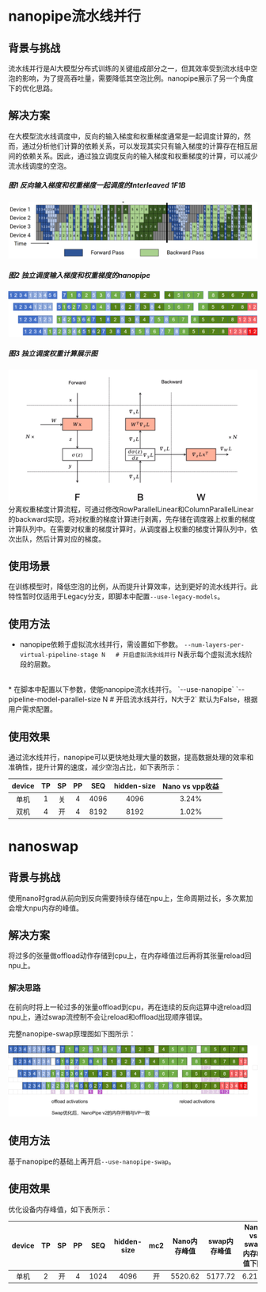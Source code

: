 # nanopipe流水线并行

## 背景与挑战

流水线并行是AI大模型分布式训练的关键组成部分之一，但其效率受到流水线中空泡的影响，为了提高吞吐量，需要降低其空泡比例。nanopipe展示了另一个角度下的优化思路。

## 解决方案

在大模型流水线调度中，反向的输入梯度和权重梯度通常是一起调度计算的，然而，通过分析他们计算的依赖关系，可以发现其实只有输入梯度的计算存在相互层间的依赖关系。因此，通过独立调度反向的输入梯度和权重梯度的计算，可以减少流水线调度的空泡。

##### 图1 反向输入梯度和权重梯度一起调度的Interleaved 1F1B

![img](../../sources/images/virtual-pipeline.PNG)

##### 图2 独立调度输入梯度和权重梯度的nanopipe

![img](../../sources/images/nanopipe.png)

##### 图3 独立调度权重计算展示图

![img](../../sources/images/FBW.png)
<br>
分离权重梯度计算流程，可通过修改RowParallelLinear和ColumnParallelLinear的backward实现，将对权重的梯度计算进行剥离，先存储在调度器上权重的梯度计算队列中。在需要对权重的梯度计算时，从调度器上权重的梯度计算队列中，依次出队，然后计算对应的梯度。


## 使用场景

在训练模型时，降低空泡的比例，从而提升计算效率，达到更好的流水线并行。此特性暂时仅适用于Legacy分支，即脚本中配置`--use-legacy-models`。

## 使用方法

* nanopipe依赖于虚拟流水线并行，需设置如下参数。
`--num-layers-per-virtual-pipeline-stage N   # 开启虚拟流水线并行`
N表示每个虚拟流水线阶段的层数。
<br>
* 在脚本中配置以下参数，使能nanopipe流水线并行。
`--use-nanopipe` 
`--pipeline-model-parallel-size  N   # 开启流水线并行，N大于2`
默认为False，根据用户需求配置。

## 使用效果

通过流水线并行，nanopipe可以更快地处理大量的数据，提高数据处理的效率和准确性，提升计算的速度，减少空泡占比，如下表所示：

| device | TP | SP | PP | SEQ | hidden-size | Nano vs vpp收益 |
| :-----: | :----: | :----: | :-----:| :----: | :----: | :-----: |
| 单机 | 1 | 关 | 4 | 4096 | 4096 | 3.24% |
| 双机 | 4 | 开 | 4 | 8192 | 8192 | 1.02% |

# nanoswap

## 背景与挑战

使用nano时grad从前向到反向需要持续存储在npu上，生命周期过长，多次累加会增大npu内存的峰值。

## 解决方案

将过多的张量做offload动作存储到cpu上，在内存峰值过后再将其张量reload回npu上。

### 解决思路

在前向时将上一轮过多的张量offload到cpu，再在连续的反向运算中途reload回npu上，通过swap流控制不会让reload和offload出现顺序错误。

完整nanopipe-swap原理图如下图所示：

![img](../../sources/images/nanopipe_v2.png)

## 使用方法

基于nanopipe的基础上再开启`--use-nanopipe-swap`。

## 使用效果

优化设备内存峰值，如下表所示：

| device | TP | SP | PP | SEQ | hidden-size | mc2 | Nano内存峰值 |swap内存峰值 | Nano vs swap内存峰值下降 |
| :-----: | :----: | :----: | :-----:| :----: | :----: | :-----: | :-----: | :-----: | :-----: |
| 单机 | 2 | 开 | 4 | 1024 | 4096 | 开 | 5520.62 | 5177.72 | 6.21% |